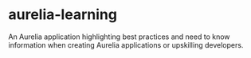 # aurelia-learning
An Aurelia application highlighting best practices and need to know information when creating Aurelia applications or upskilling developers.
